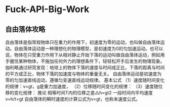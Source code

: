 # Fuck-API-Big-Work

## 自由落体攻略

自由落体是指常规物体只在重力的作用下，初速度为零的运动，也叫做自由落体运动。自由落体运动是一种理想化的物理模型，是初速度为0的匀加速运动。也可以说，物体在只受重力作用下从相对静止开始下落的运动叫做自由落体运动，例如用手握住某种物体，不施加任何外力的理想条件下，轻轻松开手后发生的物理现象。
伽利略通过研究发现：地球上的物体下落的速度与时间成正比，下落的距离与时间的平方成正比，物体下落的加速度与物体的重量无关。
自由落体运动是初速度为零的匀加速直线运动，遵循匀变速直线运动规律。
基本公式
（1）速度随时间变化的规律：v=gt，g是重力加速度，
（2）位移随时间变化的规律：
（3）速度随位移的变化规律：
推论
相等时间T内的位移之差△h=gt2
一段时间内平均速度v=h/t=gt
自由落体的瞬时速度的计算公式为v=gt，也称末速度公式。


